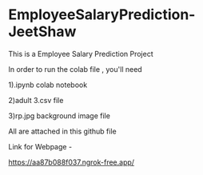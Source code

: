 # EmployeeSalaryPrediction-JeetShaw
This is a Employee Salary Prediction Project                                                            

In order to run the colab file , you'll need                               

1).ipynb colab notebook                                
                
2)adult 3.csv file                                    

3)rp.jpg background image file                                      
  
All are attached in this github file                                            

Link for Webpage -                           

https://aa87b088f037.ngrok-free.app/
